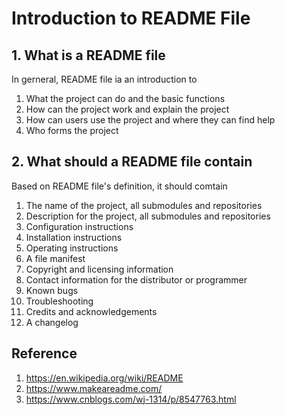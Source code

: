 # Introduction to README File

## 1. What is a README file
In gerneral, README file ia an introduction to

1. What the project can do and the basic functions
2. How can the project work and explain the project
3. How can users use the project and where they can find help
4. Who forms the project

## 2. What should a README file contain
Based on README file's definition, it should comtain

1. The name of the project, all submodules and repositories
2. Description for the project, all submodules and repositories
3. Configuration instructions
4. Installation instructions
5. Operating instructions
6. A file manifest
7. Copyright and licensing information
8. Contact information for the distributor or programmer
9. Known bugs
10. Troubleshooting
11. Credits and acknowledgements
12. A changelog

## Reference
1. https://en.wikipedia.org/wiki/README
2. https://www.makeareadme.com/
3. https://www.cnblogs.com/wj-1314/p/8547763.html
